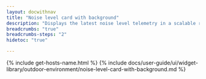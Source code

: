 ```yaml
---
layout: docwithnav
title: "Noise level card with background"
description: "Displays the latest noise level telemetry in a scalable rectangle card with the background image."
breadcrumbs: "true"
breadcrumbs-steps: "2"
hidetoc: "true"

---
```

{% include get-hosts-name.html %}
{% include docs/user-guide/ui/widget-library/outdoor-environment/noise-level-card-with-background.md %}
